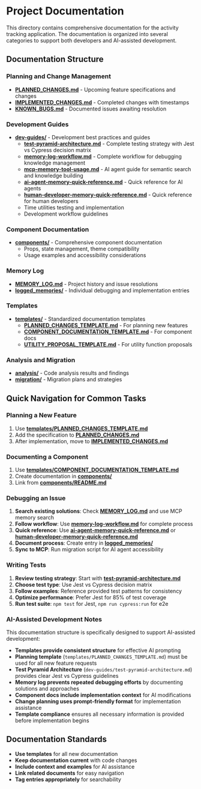 # Project Documentation

This directory contains comprehensive documentation for the activity tracking application. The documentation is organized into several categories to support both developers and AI-assisted development.

## Documentation Structure

### Planning and Change Management
- **[PLANNED_CHANGES.md](./PLANNED_CHANGES.md)** - Upcoming feature specifications and changes
- **[IMPLEMENTED_CHANGES.md](./IMPLEMENTED_CHANGES.md)** - Completed changes with timestamps
- **[KNOWN_BUGS.md](./KNOWN_BUGS.md)** - Documented issues awaiting resolution

### Development Guides
- **[dev-guides/](./dev-guides/)** - Development best practices and guides
  - **[test-pyramid-architecture.md](./dev-guides/test-pyramid-architecture.md)** - Complete testing strategy with Jest vs Cypress decision matrix
  - **[memory-log-workflow.md](./dev-guides/memory-log-workflow.md)** - Complete workflow for debugging knowledge management
  - **[mcp-memory-tool-usage.md](./dev-guides/mcp-memory-tool-usage.md)** - AI agent guide for semantic search and knowledge building
  - **[ai-agent-memory-quick-reference.md](./dev-guides/ai-agent-memory-quick-reference.md)** - Quick reference for AI agents
  - **[human-developer-memory-quick-reference.md](./dev-guides/human-developer-memory-quick-reference.md)** - Quick reference for human developers
  - Time utilities testing and implementation
  - Development workflow guidelines

### Component Documentation
- **[components/](./components/)** - Comprehensive component documentation
  - Props, state management, theme compatibility
  - Usage examples and accessibility considerations

### Memory Log
- **[MEMORY_LOG.md](./MEMORY_LOG.md)** - Project history and issue resolutions
- **[logged_memories/](./logged_memories/)** - Individual debugging and implementation entries

### Templates
- **[templates/](./templates/)** - Standardized documentation templates
  - **[PLANNED_CHANGES_TEMPLATE.md](./templates/PLANNED_CHANGES_TEMPLATE.md)** - For planning new features
  - **[COMPONENT_DOCUMENTATION_TEMPLATE.md](./templates/COMPONENT_DOCUMENTATION_TEMPLATE.md)** - For component docs
  - **[UTILITY_PROPOSAL_TEMPLATE.md](./templates/UTILITY_PROPOSAL_TEMPLATE.md)** - For utility function proposals

### Analysis and Migration
- **[analysis/](./analysis/)** - Code analysis results and findings
- **[migration/](./migration/)** - Migration plans and strategies

## Quick Navigation for Common Tasks

### Planning a New Feature
1. Use **[templates/PLANNED_CHANGES_TEMPLATE.md](./templates/PLANNED_CHANGES_TEMPLATE.md)**
2. Add the specification to **[PLANNED_CHANGES.md](./PLANNED_CHANGES.md)**
3. After implementation, move to **[IMPLEMENTED_CHANGES.md](./IMPLEMENTED_CHANGES.md)**

### Documenting a Component
1. Use **[templates/COMPONENT_DOCUMENTATION_TEMPLATE.md](./templates/COMPONENT_DOCUMENTATION_TEMPLATE.md)**
2. Create documentation in **[components/](./components/)**
3. Link from **[components/README.md](./components/README.md)**

### Debugging an Issue
1. **Search existing solutions**: Check **[MEMORY_LOG.md](./MEMORY_LOG.md)** and use MCP memory search
2. **Follow workflow**: Use **[memory-log-workflow.md](./dev-guides/memory-log-workflow.md)** for complete process
3. **Quick reference**: Use **[ai-agent-memory-quick-reference.md](./dev-guides/ai-agent-memory-quick-reference.md)** or **[human-developer-memory-quick-reference.md](./dev-guides/human-developer-memory-quick-reference.md)**
4. **Document process**: Create entry in **[logged_memories/](./logged_memories/)**
5. **Sync to MCP**: Run migration script for AI agent accessibility

### Writing Tests
1. **Review testing strategy**: Start with **[test-pyramid-architecture.md](./dev-guides/test-pyramid-architecture.md)**
2. **Choose test type**: Use Jest vs Cypress decision matrix
3. **Follow examples**: Reference provided test patterns for consistency
4. **Optimize performance**: Prefer Jest for 85% of test coverage
5. **Run test suite**: `npm test` for Jest, `npm run cypress:run` for e2e

### AI-Assisted Development Notes

This documentation structure is specifically designed to support AI-assisted development:
- **Templates provide consistent structure** for effective AI prompting
- **Planning template** (`templates/PLANNED_CHANGES_TEMPLATE.md`) must be used for all new feature requests
- **Test Pyramid Architecture** (`dev-guides/test-pyramid-architecture.md`) provides clear Jest vs Cypress guidelines
- **Memory log prevents repeated debugging efforts** by documenting solutions and approaches
- **Component docs include implementation context** for AI modifications
- **Change planning uses prompt-friendly format** for implementation assistance
- **Template compliance** ensures all necessary information is provided before implementation begins

## Documentation Standards

- **Use templates** for all new documentation
- **Keep documentation current** with code changes
- **Include context and examples** for AI assistance
- **Link related documents** for easy navigation
- **Tag entries appropriately** for searchability
